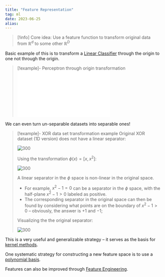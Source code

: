 ```yaml
---
title: "Feature Representation"
tag: ml
date: 2023-06-25
alias:
---
```


> [!info] Core idea:
> Use a feature function to transform original data from $\mathbb{R}^{d}$ to some other $\mathbb{R}^D$

Basic example of this is to transform a [Linear Classifier](Linear%20Classifier.md) through the origin to one not through the origin.
>[!example]- Perceptron through origin transformation
>![perceptron_through_origin](perceptron_through_origin.pdf)

We can even turn un-separable datasets into separable ones!
>[!example]- XOR data set transformation example
>Original XOR dataset (1D version) does not have a linear separator:
>
> ![300](Pasted%20image%2020230709203605.png)
> 
> Using the transformation $\phi(x) = [x, x^2]$:
> 
> ![300](Pasted%20image%2020230709203728.png)
>
>A linear separator in the $\phi$ space is non-linear in the original space.
> 	- For example, $x^{2}-1 = 0$ can be a separator in the $\phi$ space, with the half-plane $x^{2}-1>0$ labeled as positive.
> 	- The corresponding separator in the original space can then be found by considering what points are on the boundary of $x^{2}-1 > 0$ – obviously, the answer is $+1$ and $-1$;
> 	  
>Visualizing the the original separator:
>
> ![300](Pasted%20image%2020230709204230.png)

This is a very useful and generalizable strategy – it serves as the basis for [kernel methods](Kernel%20Methods).

One systematic strategy for constructing a new feature space is to use a [polynomial basis](Polynomial%20Basis.md).

Features can also be improved through [Feature Engineering](Feature%20Engineering.md).